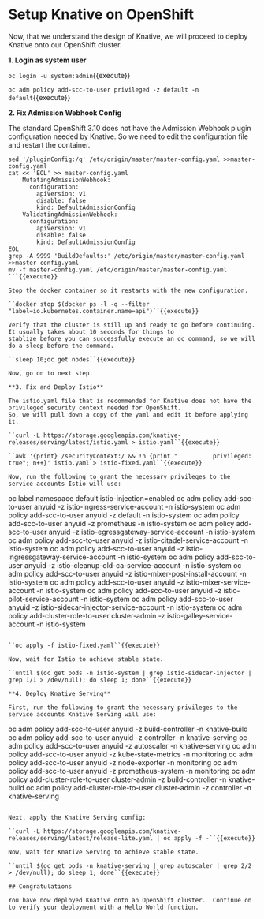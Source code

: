 # Setup Knative on OpenShift

Now, that we understand the design of Knative, we will proceed to deploy Knative onto our OpenShift cluster.

**1. Login as system user**

``oc login -u system:admin``{{execute}}

``oc adm policy add-scc-to-user privileged -z default -n default``{{execute}}

**2. Fix Admission Webhook Config**

The standard OpenShift 3.10 does not have the Admission Webhook plugin configuration needed by Knative.  So
we need to edit the configuration file and restart the container.

```
sed '/pluginConfig:/q' /etc/origin/master/master-config.yaml >>master-config.yaml
cat << 'EOL' >> master-config.yaml
    MutatingAdmissionWebhook:
      configuration:
        apiVersion: v1
        disable: false
        kind: DefaultAdmissionConfig
    ValidatingAdmissionWebhook:
      configuration:
        apiVersion: v1
        disable: false
        kind: DefaultAdmissionConfig
EOL
grep -A 9999 'BuildDefaults:' /etc/origin/master/master-config.yaml >>master-config.yaml
mv -f master-config.yaml /etc/origin/master/master-config.yaml
```{{execute}}

Stop the docker container so it restarts with the new configuration.

``docker stop $(docker ps -l -q --filter "label=io.kubernetes.container.name=api")``{{execute}}

Verify that the cluster is still up and ready to go before continuing.  It usually takes about 10 seconds for things to
stablize before you can successfully execute an oc command, so we will do a sleep before the command.

``sleep 10;oc get nodes``{{execute}}

Now, go on to next step.

**3. Fix and Deploy Istio**

The istio.yaml file that is recommended for Knative does not have the privileged security context needed for OpenShift.
So, we will pull down a copy of the yaml and edit it before applying it.

``curl -L https://storage.googleapis.com/knative-releases/serving/latest/istio.yaml > istio.yaml``{{execute}}

``awk '{print} /securityContext:/ && !n {print "          privileged: true"; n++}' istio.yaml > istio-fixed.yaml``{{execute}}

Now, run the following to grant the necessary privileges to the service accounts Istio will use:
```
oc label namespace default istio-injection=enabled
oc adm policy add-scc-to-user anyuid -z istio-ingress-service-account -n istio-system
oc adm policy add-scc-to-user anyuid -z default -n istio-system
oc adm policy add-scc-to-user anyuid -z prometheus -n istio-system
oc adm policy add-scc-to-user anyuid -z istio-egressgateway-service-account -n istio-system
oc adm policy add-scc-to-user anyuid -z istio-citadel-service-account -n istio-system
oc adm policy add-scc-to-user anyuid -z istio-ingressgateway-service-account -n istio-system
oc adm policy add-scc-to-user anyuid -z istio-cleanup-old-ca-service-account -n istio-system
oc adm policy add-scc-to-user anyuid -z istio-mixer-post-install-account -n istio-system
oc adm policy add-scc-to-user anyuid -z istio-mixer-service-account -n istio-system
oc adm policy add-scc-to-user anyuid -z istio-pilot-service-account -n istio-system
oc adm policy add-scc-to-user anyuid -z istio-sidecar-injector-service-account -n istio-system
oc adm policy add-cluster-role-to-user cluster-admin -z istio-galley-service-account -n istio-system
```{{execute}}

``oc apply -f istio-fixed.yaml``{{execute}}

Now, wait for Istio to achieve stable state.

``until $(oc get pods -n istio-system | grep istio-sidecar-injector | grep 1/1 > /dev/null); do sleep 1; done``{{execute}}

**4. Deploy Knative Serving**

First, run the following to grant the necessary privileges to the service accounts Knative Serving will use:

```
oc adm policy add-scc-to-user anyuid -z build-controller -n knative-build
oc adm policy add-scc-to-user anyuid -z controller -n knative-serving
oc adm policy add-scc-to-user anyuid -z autoscaler -n knative-serving
oc adm policy add-scc-to-user anyuid -z kube-state-metrics -n monitoring
oc adm policy add-scc-to-user anyuid -z node-exporter -n monitoring
oc adm policy add-scc-to-user anyuid -z prometheus-system -n monitoring
oc adm policy add-cluster-role-to-user cluster-admin -z build-controller -n knative-build
oc adm policy add-cluster-role-to-user cluster-admin -z controller -n knative-serving
```{{execute}}

Next, apply the Knative Serving config:

``curl -L https://storage.googleapis.com/knative-releases/serving/latest/release-lite.yaml | oc apply -f -``{{execute}}

Now, wait for Knative Serving to achieve stable state.

``until $(oc get pods -n knative-serving | grep autoscaler | grep 2/2 > /dev/null); do sleep 1; done``{{execute}}

## Congratulations

You have now deployed Knative onto an OpenShift cluster.  Continue on to verify your deployment with a Hello World function.
